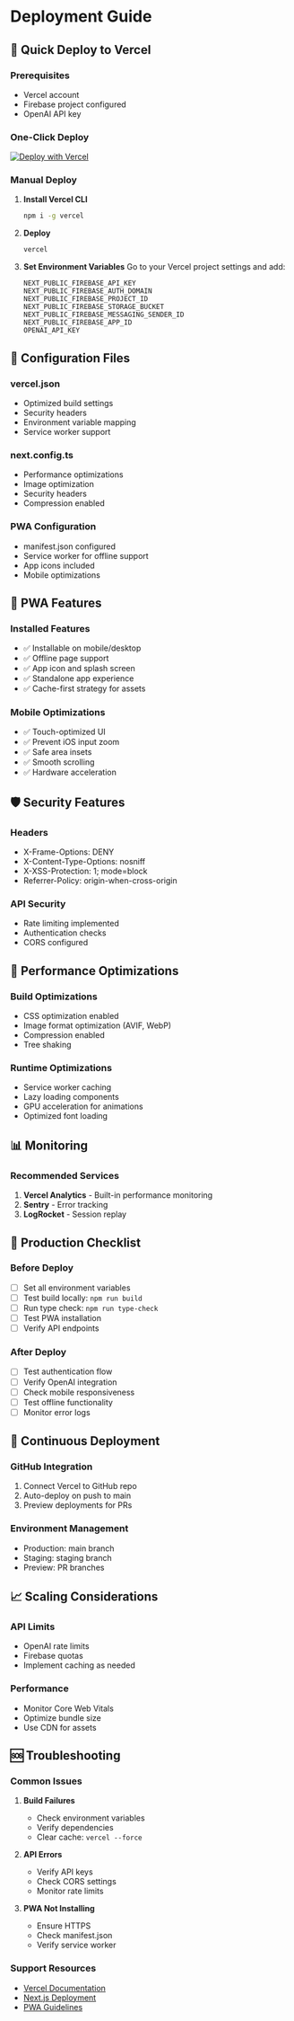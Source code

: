 # Deployment Guide

## 🚀 Quick Deploy to Vercel

### Prerequisites
- Vercel account
- Firebase project configured
- OpenAI API key

### One-Click Deploy
[![Deploy with Vercel](https://vercel.com/button)](https://vercel.com/new/clone?repository-url=https://github.com/your-repo/keryk-sandbox)

### Manual Deploy

1. **Install Vercel CLI**
   ```bash
   npm i -g vercel
   ```

2. **Deploy**
   ```bash
   vercel
   ```

3. **Set Environment Variables**
   Go to your Vercel project settings and add:
   ```
   NEXT_PUBLIC_FIREBASE_API_KEY
   NEXT_PUBLIC_FIREBASE_AUTH_DOMAIN
   NEXT_PUBLIC_FIREBASE_PROJECT_ID
   NEXT_PUBLIC_FIREBASE_STORAGE_BUCKET
   NEXT_PUBLIC_FIREBASE_MESSAGING_SENDER_ID
   NEXT_PUBLIC_FIREBASE_APP_ID
   OPENAI_API_KEY
   ```

## 🔧 Configuration Files

### vercel.json
- Optimized build settings
- Security headers
- Environment variable mapping
- Service worker support

### next.config.ts
- Performance optimizations
- Image optimization
- Security headers
- Compression enabled

### PWA Configuration
- manifest.json configured
- Service worker for offline support
- App icons included
- Mobile optimizations

## 📱 PWA Features

### Installed Features
- ✅ Installable on mobile/desktop
- ✅ Offline page support
- ✅ App icon and splash screen
- ✅ Standalone app experience
- ✅ Cache-first strategy for assets

### Mobile Optimizations
- ✅ Touch-optimized UI
- ✅ Prevent iOS input zoom
- ✅ Safe area insets
- ✅ Smooth scrolling
- ✅ Hardware acceleration

## 🛡️ Security Features

### Headers
- X-Frame-Options: DENY
- X-Content-Type-Options: nosniff
- X-XSS-Protection: 1; mode=block
- Referrer-Policy: origin-when-cross-origin

### API Security
- Rate limiting implemented
- Authentication checks
- CORS configured

## 🎯 Performance Optimizations

### Build Optimizations
- CSS optimization enabled
- Image format optimization (AVIF, WebP)
- Compression enabled
- Tree shaking

### Runtime Optimizations
- Service worker caching
- Lazy loading components
- GPU acceleration for animations
- Optimized font loading

## 📊 Monitoring

### Recommended Services
1. **Vercel Analytics** - Built-in performance monitoring
2. **Sentry** - Error tracking
3. **LogRocket** - Session replay

## 🚨 Production Checklist

### Before Deploy
- [ ] Set all environment variables
- [ ] Test build locally: `npm run build`
- [ ] Run type check: `npm run type-check`
- [ ] Test PWA installation
- [ ] Verify API endpoints

### After Deploy
- [ ] Test authentication flow
- [ ] Verify OpenAI integration
- [ ] Check mobile responsiveness
- [ ] Test offline functionality
- [ ] Monitor error logs

## 🔄 Continuous Deployment

### GitHub Integration
1. Connect Vercel to GitHub repo
2. Auto-deploy on push to main
3. Preview deployments for PRs

### Environment Management
- Production: main branch
- Staging: staging branch
- Preview: PR branches

## 📈 Scaling Considerations

### API Limits
- OpenAI rate limits
- Firebase quotas
- Implement caching as needed

### Performance
- Monitor Core Web Vitals
- Optimize bundle size
- Use CDN for assets

## 🆘 Troubleshooting

### Common Issues

1. **Build Failures**
   - Check environment variables
   - Verify dependencies
   - Clear cache: `vercel --force`

2. **API Errors**
   - Verify API keys
   - Check CORS settings
   - Monitor rate limits

3. **PWA Not Installing**
   - Ensure HTTPS
   - Check manifest.json
   - Verify service worker

### Support Resources
- [Vercel Documentation](https://vercel.com/docs)
- [Next.js Deployment](https://nextjs.org/docs/deployment)
- [PWA Guidelines](https://web.dev/progressive-web-apps/)